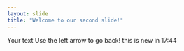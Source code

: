 ```yaml
---
layout: slide
title: "Welcome to our second slide!"
---
```

Your text
Use the left arrow to go back!   this is new in 17:44
